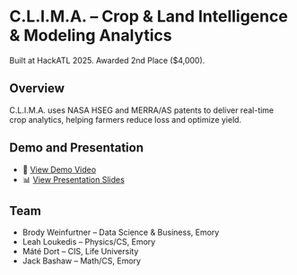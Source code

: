 # C.L.I.M.A. – Crop & Land Intelligence & Modeling Analytics
Built at HackATL 2025. Awarded 2nd Place ($4,000).

## Overview
C.L.I.M.A. uses NASA HSEG and MERRA/AS patents to deliver real-time crop analytics, helping farmers reduce loss and optimize yield.

## Demo and Presentation
- 🎥 [View Demo Video](CLIMA_Demo.mp4)
- 📊 [View Presentation Slides](CLIMA_Presentation.pdf)

## Team
- Brody Weinfurtner – Data Science & Business, Emory
- Leah Loukedis – Physics/CS, Emory
- Máté Dort – CIS, Life University
- Jack Bashaw – Math/CS, Emory

